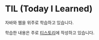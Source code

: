 # TIL (Today I Learned)

자바와 웹을 위주로 학습하고 있습니다.

학습한 내용은 주로 [티스토리](https:///ktae23.tistory.com)에 작성하고 있습니다.
